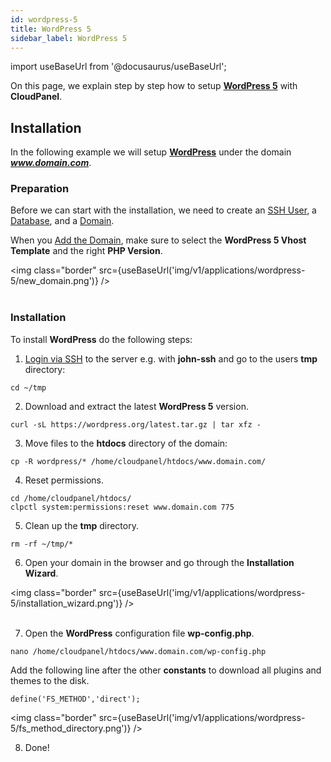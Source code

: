 ```yaml
---
id: wordpress-5
title: WordPress 5
sidebar_label: WordPress 5
---
```


import useBaseUrl from '@docusaurus/useBaseUrl';

On this page, we explain step by step how to setup **[WordPress 5](https://wordpress.org/)** with **CloudPanel**.

## Installation

In the following example we will setup **[WordPress](https://wordpress.org/)** under the domain ***www.domain.com***.

### Preparation

Before we can start with the installation, we need to create an [SSH User](../frontend-area/users#adding-a-user), a [Database](../frontend-area/databases#adding-a-database), and a [Domain](../frontend-area/domains#adding-a-domain).

When you [Add the Domain](../frontend-area/domains#adding-a-domain), make sure to select the **WordPress 5 Vhost Template** and the right **PHP Version**.

<img class="border" src={useBaseUrl('img/v1/applications/wordpress-5/new_domain.png')} /> <br /><br />

### Installation

To install **WordPress** do the following steps:

1. [Login via SSH](../frontend-area/users#ssh-login) to the server e.g. with **john-ssh** and go to the users **tmp** directory:

```
cd ~/tmp
```

2. Download and extract the latest **WordPress 5** version.

```
curl -sL https://wordpress.org/latest.tar.gz | tar xfz -
```

3. Move files to the **htdocs** directory of the domain:

```
cp -R wordpress/* /home/cloudpanel/htdocs/www.domain.com/
```

4. Reset permissions.

```
cd /home/cloudpanel/htdocs/
clpctl system:permissions:reset www.domain.com 775
```

5. Clean up the **tmp** directory.

```
rm -rf ~/tmp/*
```

6. Open your domain in the browser and go through the **Installation Wizard**.

<img class="border" src={useBaseUrl('img/v1/applications/wordpress-5/installation_wizard.png')} /> <br /> <br />

7. Open the **WordPress** configuration file **wp-config.php**.

```
nano /home/cloudpanel/htdocs/www.domain.com/wp-config.php
```

Add the following line after the other **constants** to download all plugins and themes to the disk.

```
define('FS_METHOD','direct');
```

<img class="border" src={useBaseUrl('img/v1/applications/wordpress-5/fs_method_directory.png')} /> 

8. Done!

